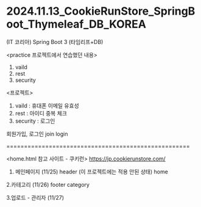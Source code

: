 # 2024.11.13_CookieRunStore_SpringBoot_Thymeleaf_DB_KOREA
(IT 코리아) Spring Boot 3 (타임리프+DB)

<practice 프로젝트에서 연습했던 내용>
1. vaild
2. rest
3. security

<프로젝트>
1. vaild : 휴대폰 이메일 유효성
2. rest : 아이디 중복 체크
3. security : 로그인

회원가입, 로그인
join
login

====================================================

<home.html 참고 사이트 - 쿠키런>
https://jp.cookierunstore.com/

1. 메인페이지 (11/25)
header (이 프로젝트에는 적용 안된 상태)
home

2.카테고리 (11/26)
footer
category 

3.업로드 - 관리자 (11/27)
